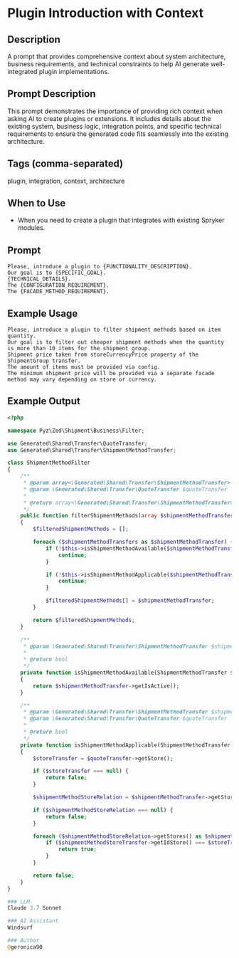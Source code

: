 # Plugin Introduction with Context

## Description

A prompt that provides comprehensive context about system architecture, business requirements, and technical constraints to help AI generate well-integrated plugin implementations.

## Prompt Description

This prompt demonstrates the importance of providing rich context when asking AI to create plugins or extensions. It includes details about the existing system, business logic, integration points, and specific technical requirements to ensure the generated code fits seamlessly into the existing architecture.

## Tags (comma-separated)
plugin, integration, context, architecture

## When to Use

- When you need to create a plugin that integrates with existing Spryker modules.

## Prompt

```text
Please, introduce a plugin to {FUNCTIONALITY_DESCRIPTION}. 
Our goal is to {SPECIFIC_GOAL}. 
{TECHNICAL_DETAILS}. 
The {CONFIGURATION_REQUIREMENT}. 
The {FACADE_METHOD_REQUIREMENT}.
```

## Example Usage

```text
Please, introduce a plugin to filter shipment methods based on item quantity. 
Our goal is to filter out cheaper shipment methods when the quantity is more than 10 items for the shipment group. 
Shipment price taken from storeCurrencyPrice property of the ShipmentGroup transfer. 
The amount of items must be provided via config. 
The minimum shipment price will be provided via a separate facade method may vary depending on store or currency.
```

## Example Output

```php
<?php

namespace Pyz\Zed\Shipment\Business\Filter;

use Generated\Shared\Transfer\QuoteTransfer;
use Generated\Shared\Transfer\ShipmentMethodTransfer;

class ShipmentMethodFilter
{
    /**
     * @param array<\Generated\Shared\Transfer\ShipmentMethodTransfer> $shipmentMethodTransfers
     * @param \Generated\Shared\Transfer\QuoteTransfer $quoteTransfer
     *
     * @return array<\Generated\Shared\Transfer\ShipmentMethodTransfer>
     */
    public function filterShipmentMethods(array $shipmentMethodTransfers, QuoteTransfer $quoteTransfer): array
    {
        $filteredShipmentMethods = [];

        foreach ($shipmentMethodTransfers as $shipmentMethodTransfer) {
            if (!$this->isShipmentMethodAvailable($shipmentMethodTransfer)) {
                continue;
            }

            if (!$this->isShipmentMethodApplicable($shipmentMethodTransfer, $quoteTransfer)) {
                continue;
            }

            $filteredShipmentMethods[] = $shipmentMethodTransfer;
        }

        return $filteredShipmentMethods;
    }

    /**
     * @param \Generated\Shared\Transfer\ShipmentMethodTransfer $shipmentMethodTransfer
     *
     * @return bool
     */
    private function isShipmentMethodAvailable(ShipmentMethodTransfer $shipmentMethodTransfer): bool
    {
        return $shipmentMethodTransfer->getIsActive();
    }

    /**
     * @param \Generated\Shared\Transfer\ShipmentMethodTransfer $shipmentMethodTransfer
     * @param \Generated\Shared\Transfer\QuoteTransfer $quoteTransfer
     *
     * @return bool
     */
    private function isShipmentMethodApplicable(ShipmentMethodTransfer $shipmentMethodTransfer, QuoteTransfer $quoteTransfer): bool
    {
        $storeTransfer = $quoteTransfer->getStore();

        if ($storeTransfer === null) {
            return false;
        }

        $shipmentMethodStoreRelation = $shipmentMethodTransfer->getStoreRelation();

        if ($shipmentMethodStoreRelation === null) {
            return false;
        }

        foreach ($shipmentMethodStoreRelation->getStores() as $shipmentMethodStoreTransfer) {
            if ($shipmentMethodStoreTransfer->getIdStore() === $storeTransfer->getIdStore()) {
                return true;
            }
        }

        return false;
    }
}

### LLM
Claude 3.7 Sonnet

### AI Assistant
Windsurf

### Author
@geronica90
